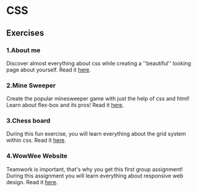 # CSS

## Exercises
### 1.About me
Discover almost everything about css while creating a ''beautiful'' looking page about yourself.
Read it [here](./1.about-me).

### 2.Mine Sweeper
Create the popular minesweeper game with just the help of css and html! Learn about flex-box and its pros!
Read it [here](./2.flexbox).

### 3.Chess board
During this fun exercise, you will learn everything about the grid system within css.
Read it [here](./3.grid).

### 4.WowWee Website
Teamwork is important, that's why you get this first group assignment! During this assignment you will learn everything about responsive web design. Read it [here](./4.media-queries).
